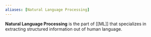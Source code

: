 ```yaml
---
aliases: [Natural Language Processing]
---
```


**Natural Language Processing** is the part of [[ML]] that specializes in extracting structured information out of human language.